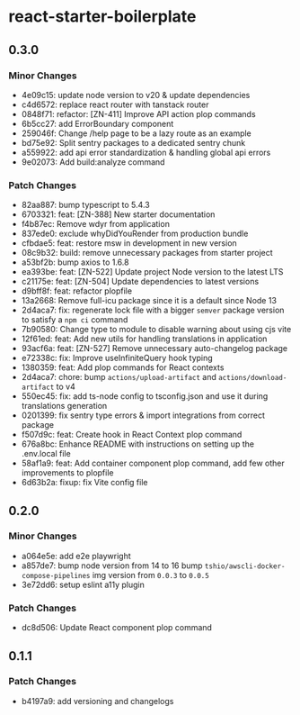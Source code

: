 # react-starter-boilerplate

## 0.3.0

### Minor Changes

- 4e09c15: update node version to v20 & update dependencies
- c4d6572: replace react router with tanstack router
- 0848f71: refactor: [ZN-411] Improve API action plop commands
- 6b5cc27: add ErrorBoundary component
- 259046f: Change /help page to be a lazy route as an example
- bd75e92: Split sentry packages to a dedicated sentry chunk
- a559922: add api error standardization & handling global api errors
- 9e02073: Add build:analyze command

### Patch Changes

- 82aa887: bump typescript to 5.4.3
- 6703321: feat: [ZN-388] New starter documentation
- f4b87ec: Remove wdyr from application
- 837ede0: exclude whyDidYouRender from production bundle
- cfbdae5: feat: restore msw in development in new version
- 08c9b32: build: remove unnecessary packages from starter project
- a53bf2b: bump axios to 1.6.8
- ea393be: feat: [ZN-522] Update project Node version to the latest LTS
- c21175e: feat: [ZN-504] Update dependencies to latest versions
- d9bff8f: feat: refactor plopfile
- 13a2668: Remove full-icu package since it is a default since Node 13
- 2d4aca7: fix: regenerate lock file with a bigger `semver` package version to satisfy a `npm ci` command
- 7b90580: Change type to module to disable warning about using cjs vite
- 12f61ed: feat: Add new utils for handling translations in application
- 93acf6a: feat: [ZN-527] Remove unnecessary auto-changelog package
- e72338c: fix: Improve useInfiniteQuery hook typing
- 1380359: feat: Add plop commands for React contexts
- 2d4aca7: chore: bump `actions/upload-artifact` and `actions/download-artifact` to v4
- 550ec45: fix: add ts-node config to tsconfig.json and use it during translations generation
- 0201399: fix sentry type errors & import integrations from correct package
- f507d9c: feat: Create hook in React Context plop command
- 676a8bc: Enhance README with instructions on setting up the .env.local file
- 58af1a9: feat: Add container component plop command, add few other improvements to plopfile
- 6d63b2a: fixup: fix Vite config file

## 0.2.0

### Minor Changes

- a064e5e: add e2e playwright
- a857de7: bump node version from 14 to 16 bump `tshio/awscli-docker-compose-pipelines` img version from `0.0.3` to
  `0.0.5`
- 3e72dd6: setup eslint a11y plugin

### Patch Changes

- dc8d506: Update React component plop command

## 0.1.1

### Patch Changes

- b4197a9: add versioning and changelogs
